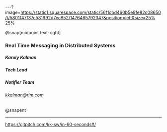 ---?image=https://static1.squarespace.com/static/56f1cbd460b5e9fe82c08650/t/5801147f37c581992d7ec852/1476465792347&position=left&size=25% 25%


@snap[midpoint text-right]
### Real Time Messaging in Distributed Systems

##### Karoly Kalman 
##### Tech Lead 
##### Notifier Team
###### kkalman@rim.com

@snapent

---



https://gitpitch.com/kk-sw/in-60-seconds#/
